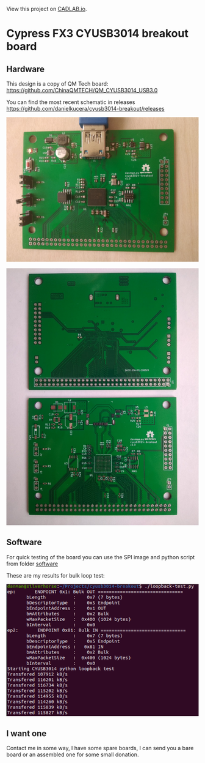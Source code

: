 View this project on [CADLAB.io](https://cadlab.io/project/23305). 

# Cypress FX3 CYUSB3014 breakout board

## Hardware

This design is a copy of QM Tech board: https://github.com/ChinaQMTECH/QM_CYUSB3014_USB3.0

You can find the most recent schematic in releases https://github.com/danielkucera/cyusb3014-breakout/releases

![assembled-board](img/assembled-board.jpg)

![board](img/board.jpg)

## Software

For quick testing of the board you can use the SPI image and python script from folder [software](/software)

These are my results for bulk loop test:

![test-results](img/loopback-test.png)

## I want one

Contact me in some way, I have some spare boards, I can send you a bare board or an assembled one for some small donation.
